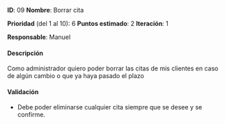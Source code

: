 **ID**: 09
**Nombre**: Borrar cita

**Prioridad** (del 1 al 10): 6
**Puntos estimado**: 2
**Iteración**: 1

**Responsable**: Manuel

#### Descripción
Como administrador quiero poder borrar las citas de mis clientes en caso de algún cambio o que ya haya pasado el plazo

#### Validación
* Debe poder eliminarse cualquier cita siempre que se desee y se confirme.
